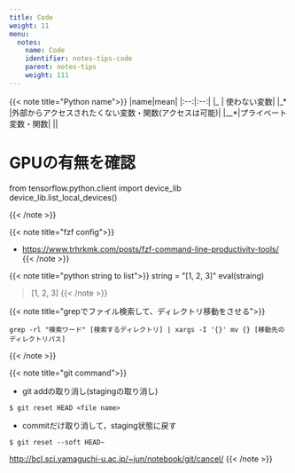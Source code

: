 ```yaml
---
title: Code
weight: 11
menu:
  notes:
    name: Code
    identifier: notes-tips-code
    parent: notes-tips
    weight: 111
---
```


{{< note title="Python name">}}
|name|mean|
|:--:|:--:|
|\_ | 使わない変数|
|\_\* |外部からアクセスされたくない変数・関数(アクセスは可能)|
|\_\_\*|プライベート変数・関数|
||


# GPUの有無を確認
from tensorflow.python.client import device_lib
device_lib.list_local_devices()

{{< /note >}}

{{< note title="fzf config">}}
- https://www.trhrkmk.com/posts/fzf-command-line-productivity-tools/
{{< /note >}}

{{< note title="python string to list">}}
string = "[1, 2, 3]"
eval(straing)
> [1, 2, 3]
{{< /note >}}

{{< note title="grepでファイル検索して、ディレクトリ移動をさせる">}}
```
grep -rl "検索ワード" [検索するディレクトリ] | xargs -I '{}' mv {} [移動先のディレクトリパス]
```
{{< /note >}}

{{< note title="git command">}}
- git addの取り消し(stagingの取り消し)

```
$ git reset HEAD <file name>
```

- commitだけ取り消して，staging状態に戻す

```
$ git reset --soft HEAD~
```

http://bcl.sci.yamaguchi-u.ac.jp/~jun/notebook/git/cancel/
{{< /note >}}
